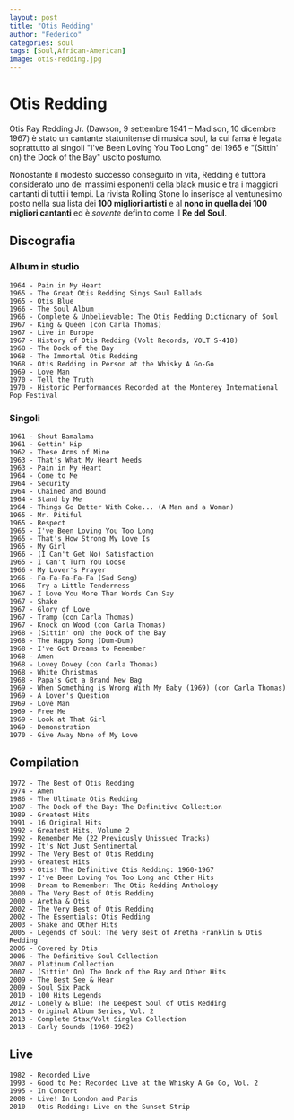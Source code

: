 ```yaml
---
layout: post
title: "Otis Redding"
author: "Federico"
categories: soul
tags: [Soul,African-American]
image: otis-redding.jpg
---
```


# Otis Redding

Otis Ray Redding Jr. (Dawson, 9 settembre 1941 – Madison, 10 dicembre 1967) è stato un cantante statunitense di musica soul, la cui fama è legata soprattutto ai singoli "I've Been Loving You Too Long" del 1965 e "(Sittin' on) the Dock of the Bay" uscito postumo.


Nonostante il modesto successo conseguito in vita, Redding è tuttora considerato uno dei massimi esponenti della black music e tra i maggiori cantanti di tutti i tempi. La rivista Rolling Stone lo inserisce al ventunesimo posto nella sua lista dei **100 migliori artisti** e al **nono in quella dei 100 migliori cantanti** ed è _sovente_ definito come il **Re del Soul**.

## Discografia

### Album in studio

    1964 - Pain in My Heart
    1965 - The Great Otis Redding Sings Soul Ballads
    1965 - Otis Blue
    1966 - The Soul Album
    1966 - Complete & Unbelievable: The Otis Redding Dictionary of Soul
    1967 - King & Queen (con Carla Thomas)
    1967 - Live in Europe
    1967 - History of Otis Redding (Volt Records, VOLT S-418)
    1968 - The Dock of the Bay
    1968 - The Immortal Otis Redding
    1968 - Otis Redding in Person at the Whisky A Go-Go
    1969 - Love Man
    1970 - Tell the Truth
    1970 - Historic Performances Recorded at the Monterey International Pop Festival

### Singoli

    1961 - Shout Bamalama
    1961 - Gettin' Hip
    1962 - These Arms of Mine
    1963 - That's What My Heart Needs
    1963 - Pain in My Heart
    1964 - Come to Me
    1964 - Security
    1964 - Chained and Bound
    1964 - Stand by Me
    1964 - Things Go Better With Coke... (A Man and a Woman)
    1965 - Mr. Pitiful
    1965 - Respect
    1965 - I've Been Loving You Too Long
    1965 - That's How Strong My Love Is
    1965 - My Girl
    1966 - (I Can't Get No) Satisfaction
    1965 - I Can't Turn You Loose
    1966 - My Lover's Prayer
    1966 - Fa-Fa-Fa-Fa-Fa (Sad Song)
    1966 - Try a Little Tenderness
    1967 - I Love You More Than Words Can Say
    1967 - Shake
    1967 - Glory of Love
    1967 - Tramp (con Carla Thomas)
    1967 - Knock on Wood (con Carla Thomas)
    1968 - (Sittin' on) the Dock of the Bay
    1968 - The Happy Song (Dum-Dum)
    1968 - I've Got Dreams to Remember
    1968 - Amen
    1968 - Lovey Dovey (con Carla Thomas)
    1968 - White Christmas
    1968 - Papa's Got a Brand New Bag
    1969 - When Something is Wrong With My Baby (1969) (con Carla Thomas)
    1969 - A Lover's Question
    1969 - Love Man
    1969 - Free Me
    1969 - Look at That Girl
    1969 - Demonstration
    1970 - Give Away None of My Love

## Compilation

    1972 - The Best of Otis Redding
    1974 - Amen
    1986 - The Ultimate Otis Redding
    1987 - The Dock of the Bay: The Definitive Collection
    1989 - Greatest Hits
    1991 - 16 Original Hits
    1992 - Greatest Hits, Volume 2
    1992 - Remember Me (22 Previously Unissued Tracks)
    1992 - It's Not Just Sentimental
    1992 - The Very Best of Otis Redding
    1993 - Greatest Hits
    1993 - Otis! The Definitive Otis Redding: 1960-1967
    1997 - I've Been Loving You Too Long and Other Hits
    1998 - Dream to Remember: The Otis Redding Anthology
    2000 - The Very Best of Otis Redding
    2000 - Aretha & Otis
    2002 - The Very Best of Otis Redding
    2002 - The Essentials: Otis Redding
    2003 - Shake and Other Hits
    2005 - Legends of Soul: The Very Best of Aretha Franklin & Otis Redding
    2006 - Covered by Otis
    2006 - The Definitive Soul Collection
    2007 - Platinum Collection
    2007 - (Sittin' On) The Dock of the Bay and Other Hits
    2009 - The Best See & Hear
    2009 - Soul Six Pack
    2010 - 100 Hits Legends
    2012 - Lonely & Blue: The Deepest Soul of Otis Redding
    2013 - Original Album Series, Vol. 2
    2013 - Complete Stax/Volt Singles Collection
    2013 - Early Sounds (1960-1962)

## Live

    1982 - Recorded Live
    1993 - Good to Me: Recorded Live at the Whisky A Go Go, Vol. 2
    1995 - In Concert
    2008 - Live! In London and Paris
    2010 - Otis Redding: Live on the Sunset Strip

